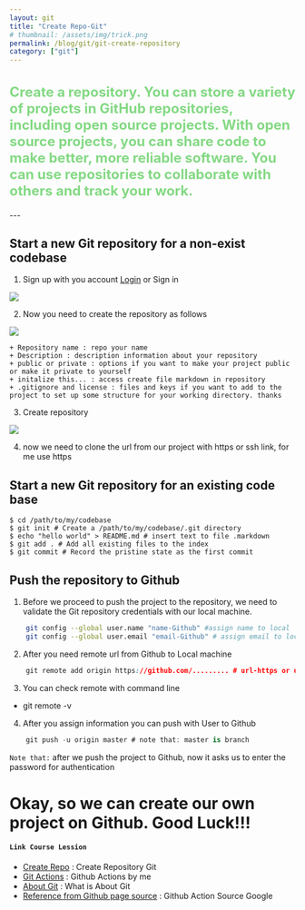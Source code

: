 ```yaml
---
layout: git
title: "Create Repo-Git"
# thumbnail: /assets/img/trick.png
permalink: /blog/git/git-create-repository
category: ["git"]
---
```

<h2 class="font-texth2">Create a repository. You can store a variety of projects in GitHub repositories, including open source projects. With open source projects, you can share code to make better, more reliable software. You can use repositories to collaborate with others and track your work.</h2>
---

## Start a new Git repository for a non-exist codebase

1. Sign up with you account [Login](https://github.com/login) or Sign in <br>
  <img src="https://0x0.st/ojX6.png" class="img-01"/>

2. Now you need to create the repository as follows <br>
  <img src="https://0x0.st/ojXI.png" class="img-01" />

    + Repository name : repo your name
    + Description : description information about your repository
    + public or private : options if you want to make your project public or make it private to yourself
    + initalize this... : access create file markdown in repository
    + .gitignore and license : files and keys if you want to add to the project to set up some structure for your working directory. thanks
3. Create repository <br>
  <img src="https://0x0.st/ojXl.png" class="img-01" />

4. now we need to clone the url from our project with https or ssh link, for me use https

## Start a new Git repository for an existing code base
```git
$ cd /path/to/my/codebase
$ git init # Create a /path/to/my/codebase/.git directory
$ echo "hello world" > README.md # insert text to file .markdown
$ git add . # Add all existing files to the index
$ git commit # Record the pristine state as the first commit
```

## Push the repository to Github

1. Before we proceed to push the project to the repository, we need to validate the Git repository credentials with our local machine.
```bash
    git config --global user.name "name-Github" #assign name to local
    git config --global user.email "email-Github" # assign email to local
```

2. After you need remote url from Github to Local machine
```css
    git remote add origin https://github.com/......... # url-https or url-ssh to assign to file .config github
```

3. You can check remote with command line
  - git remote -v

4. After you assign information you can push with User to Github
```ts
    git push -u origin master # note that: master is branch
```

`Note that:` after we push the project to Github, now it asks us to enter the password for authentication

# Okay, so we can create our own project on Github. Good Luck!!!

#### **`Link Course Lession`**

- [Create Repo](/blog/git/git-create-repository) : Create Repository Git
- [Git Actions](/blog/git/git-actions) : Github Actions by me
- [About Git](/blog/git) : What is About Git
- [Reference from Github page source](https://docs.github.com/en/actions/learn-github-actions/understanding-github-actions) : Github Action Source Google


<style>
    .img-01 {
        max-width: 100%;
        width: auto;
    }
    .font-texth2 {
        color: #84d984 !important;
        font-weight: bold;
        font-size: 24px;
    }
    .card-body {
        margin-top: -30px;
    } 
</style>